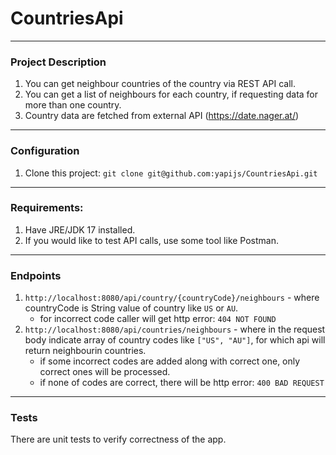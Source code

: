 # CountriesApi

---
### Project Description
1. You can get neighbour countries of the country via REST API call.
2. You can get a list of neighbours for each country, if requesting data for more than one country.
3. Country data are fetched from external API (https://date.nager.at/)

---
### Configuration
1. Clone this project: `git clone git@github.com:yapijs/CountriesApi.git`

---
### Requirements:
1. Have JRE/JDK 17 installed.
2. If you would like to test API calls, use some tool like Postman. 

---
### Endpoints
1. `http://localhost:8080/api/country/{countryCode}/neighbours` - where countryCode is String value of country like `US` or `AU`.
    * for incorrect code caller will get http error: `404 NOT FOUND`
2. `http://localhost:8080/api/countries/neighbours` - where in the request body indicate array of country codes like `["US", "AU"]`, for which api will return neighbourin countries.
    * if some incorrect codes are added along with correct one, only correct ones will be processed.
    * if none of codes are correct, there will be http error: `400 BAD REQUEST`

---
### Tests
There are unit tests to verify correctness of the app.